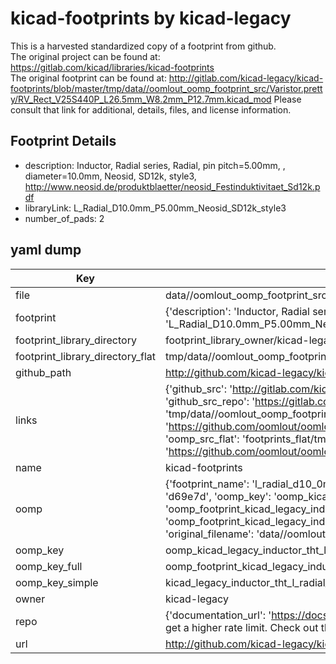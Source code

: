 # kicad-footprints by kicad-legacy  
This is a harvested standardized copy of a footprint from github.  
The original project can be found at:  
https://gitlab.com/kicad/libraries/kicad-footprints  
The original footprint can be found at:
http://gitlab.com/kicad-legacy/kicad-footprints/blob/master/tmp/data//oomlout_oomp_footprint_src/Varistor.pretty/RV_Rect_V25S440P_L26.5mm_W8.2mm_P12.7mm.kicad_mod
Please consult that link for additional, details, files, and license information.  
## Footprint Details
* description: Inductor, Radial series, Radial, pin pitch=5.00mm, , diameter=10.0mm, Neosid, SD12k, style3, http://www.neosid.de/produktblaetter/neosid_Festinduktivitaet_Sd12k.pdf  
* libraryLink: L_Radial_D10.0mm_P5.00mm_Neosid_SD12k_style3  
* number_of_pads: 2  
## yaml dump  
| Key | Value |  
| --- | --- |  
| file | data//oomlout_oomp_footprint_src/kicad-footprints/Inductor_THT.pretty/L_Radial_D10.0mm_P5.00mm_Neosid_SD12k_style3.kicad_mod |  
| footprint | {'description': 'Inductor, Radial series, Radial, pin pitch=5.00mm, , diameter=10.0mm, Neosid, SD12k, style3, http://www.neosid.de/produktblaetter/neosid_Festinduktivitaet_Sd12k.pdf', 'libraryLink': 'L_Radial_D10.0mm_P5.00mm_Neosid_SD12k_style3', 'number_of_pads': 2} |  
| footprint_library_directory | footprint_library_owner/kicad-legacy_kicad-footprints |  
| footprint_library_directory_flat | tmp/data//oomlout_oomp_footprint_src/footprints_flat/kicad_legacy_inductor_tht_l_radial_d10_0mm_p5_00mm_neosid_sd12k_style3/working |  
| github_path | http://github.com/kicad-legacy/kicad-footprints/blob/master/tmp/data//oomlout_oomp_footprint_src/Inductor_THT.pretty/L_Radial_D10.0mm_P5.00mm_Neosid_SD12k_style3.kicad_mod |  
| links | {'github_src': 'http://gitlab.com/kicad-legacy/kicad-footprints/blob/master/tmp/data//oomlout_oomp_footprint_src/Varistor.pretty/RV_Rect_V25S440P_L26.5mm_W8.2mm_P12.7mm.kicad_mod', 'github_src_repo': 'https://gitlab.com/kicad/libraries/kicad-footprints', 'oomp_bot': 'tmp/data//oomlout_oomp_footprint_src/footprints/kicad_legacy_inductor_tht_l_radial_d10_0mm_p5_00mm_neosid_sd12k_style3/working', 'oomp_bot_github': 'https://github.com/oomlout/oomlout_oomp_footprint_bot/tree/main/tmp/data//oomlout_oomp_footprint_src/footprints/kicad_legacy_inductor_tht_l_radial_d10_0mm_p5_00mm_neosid_sd12k_style3/working', 'oomp_src_flat': 'footprints_flat/tmp/data//oomlout_oomp_footprint_src/footprints_flat/kicad_legacy_inductor_tht_l_radial_d10_0mm_p5_00mm_neosid_sd12k_style3/working', 'oomp_src_flat_github': 'https://github.com/oomlout/oomlout_oomp_footprint_src/tree/main/tmp/data//oomlout_oomp_footprint_src/footprints_flat/kicad_legacy_inductor_tht_l_radial_d10_0mm_p5_00mm_neosid_sd12k_style3/working'} |  
| name | kicad-footprints |  
| oomp | {'footprint_name': 'l_radial_d10_0mm_p5_00mm_neosid_sd12k_style3', 'library_name': 'inductor_tht', 'md5': 'd69e7d21815f07ca6bdc3b97475a6692', 'md5_10': 'd69e7d2181', 'md5_5': 'd69e7', 'md5_6': 'd69e7d', 'oomp_key': 'oomp_kicad_legacy_inductor_tht_l_radial_d10_0mm_p5_00mm_neosid_sd12k_style3', 'oomp_key_extra': 'oomp_footprint_kicad_legacy_inductor_tht_l_radial_d10_0mm_p5_00mm_neosid_sd12k_style3', 'oomp_key_full': 'oomp_footprint_kicad_legacy_inductor_tht_l_radial_d10_0mm_p5_00mm_neosid_sd12k_style3_d69e7d', 'oomp_key_simple': 'kicad_legacy_inductor_tht_l_radial_d10_0mm_p5_00mm_neosid_sd12k_style3', 'original_filename': 'data//oomlout_oomp_footprint_src/kicad-footprints/Inductor_THT.pretty/L_Radial_D10.0mm_P5.00mm_Neosid_SD12k_style3.kicad_mod', 'owner_name': 'kicad_legacy'} |  
| oomp_key | oomp_kicad_legacy_inductor_tht_l_radial_d10_0mm_p5_00mm_neosid_sd12k_style3 |  
| oomp_key_full | oomp_footprint_kicad_legacy_inductor_tht_l_radial_d10_0mm_p5_00mm_neosid_sd12k_style3 |  
| oomp_key_simple | kicad_legacy_inductor_tht_l_radial_d10_0mm_p5_00mm_neosid_sd12k_style3 |  
| owner | kicad-legacy |  
| repo | {'documentation_url': 'https://docs.github.com/rest/overview/resources-in-the-rest-api#rate-limiting', 'message': "API rate limit exceeded for 84.66.142.224. (But here's the good news: Authenticated requests get a higher rate limit. Check out the documentation for more details.)"} |  
| url | http://github.com/kicad-legacy/kicad-footprints |  

